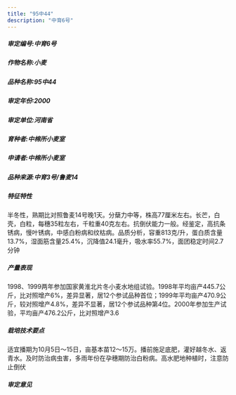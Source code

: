 ```yaml
---
title: "95中44"
description: "中育6号"
---
```

##### 审定编号:中育6号

##### 作物名称:小麦

##### 品种名称:95中44

##### 审定年份:2000

##### 审定单位:河南省

##### 育种者:中棉所小麦室

##### 申请者:中棉所小麦室

##### 品种来源:中育3号/鲁麦14

##### 特征特性
半冬性，熟期比对照鲁麦14号晚1天。分蘖力中等，株高77厘米左右。长芒，白壳，白粒，每穗35粒左右，千粒重40克左右。抗倒伏能力一般。经鉴定，高抗条锈病，慢叶锈病，中感白粉病和纹枯病。品质分析，容重813克/升，蛋白质含量13.7%，湿面筋含量25.4%，沉降值24.1毫升，吸水率55.7%，面团稳定时间2.7分钟

##### 产量表现
1998、1999两年参加国家黄淮北片冬小麦水地组试验。1998年平均亩产445.7公斤，比对照增产6%，差异显著，居12个参试品种首位；1999年平均亩产470.9公斤，较对照增产4.8%，差异不显著，居12个参试品种第4位。2000年参加生产试验，平均亩产476.2公斤，比对照增产3.6

##### 栽培技术要点
适宜播期为10月5日～15日，亩基本苗12～15万。播前施足底肥，灌好越冬水、返青水。及时防治病虫害，多雨年份在孕穗期防治白粉病。高水肥地种植时，注意防止倒伏

##### 审定意见

